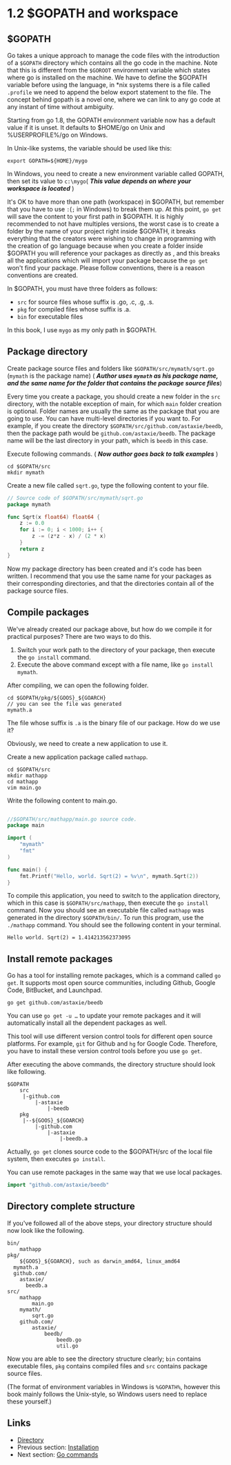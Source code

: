 # 1.2 $GOPATH and workspace

## $GOPATH

Go takes a unique approach to manage the code files with the introduction of a `$GOPATH` directory which contains all the go code in the machine. Note that this is different from the `$GOROOT` environment variable which states where go is installed on the machine. We have to define the $GOPATH variable before using the language, in *nix systems there is a file called `.profile` we need to append the below export statement to the file. The concept behind gopath is a novel one, where we can link to any go code at any instant of time without ambiguity.

Starting from go 1.8, the GOPATH environment variable now has a default value if it is unset. It defaults to $HOME/go on Unix and %USERPROFILE%/go on Windows.

In Unix-like systems, the variable should be used like this:
	
	export GOPATH=${HOME}/mygo
	
In Windows, you need to create a new environment variable called GOPATH, then set its value to `c:\mygo`( ***This value depends on where your workspace is located*** )

It's OK to have more than one path (workspace) in $GOPATH, but remember that you have to use `:`(`;` in Windows) to break them up. At this point, `go get` will save the content to your first path in $GOPATH. It is highly recommended to not have multiples versions, the worst case is to create a folder by the name of your project right inside $GOPATH, it breaks everything that the creators were wishing to change in programming with the creation of go language because when you create a folder inside $GOPATH you will reference your packages as directly as <packagename>, and this breaks all the applications which will import your package because the `go get` won't find your package. Please follow conventions, there is a reason conventions are created.

In $GOPATH, you must have three folders as follows:

- `src` for source files whose suffix is .go, .c, .g, .s.
- `pkg` for compiled files whose suffix is .a.
- `bin` for executable files

In this book, I use `mygo` as my only path in $GOPATH.

## Package directory

Create package source files and folders like `$GOPATH/src/mymath/sqrt.go` (`mymath` is the package name) ( ***Author uses `mymath` as his package name, and the same name for the folder that contains the package source files***)

Every time you create a package, you should create a new folder in the `src` directory, with the notable exception of main, for which `main` folder creation is optional. Folder names are usually the same as the package that you are going to use. You can have multi-level directories if you want to. For example, if you create the directory `$GOPATH/src/github.com/astaxie/beedb`, then the package path would be `github.com/astaxie/beedb`. The package name will be the last directory in your path, which is `beedb` in this case.

Execute following commands. ( ***Now author goes back to talk examples*** )

	cd $GOPATH/src
	mkdir mymath
	
Create a new file called `sqrt.go`, type the following content to your file.
```Go
// Source code of $GOPATH/src/mymath/sqrt.go
package mymath

func Sqrt(x float64) float64 {
	z := 0.0
	for i := 0; i < 1000; i++ {
		z -= (z*z - x) / (2 * x)
	}
	return z
}
```	
Now my package directory has been created and it's code has been written. I recommend that you use the same name for your packages as their corresponding directories, and that the directories contain all of the package source files.

## Compile packages

We've already created our package above, but how do we compile it for practical purposes? There are two ways to do this.

1. Switch your work path to the directory of your package, then execute the `go install` command.
2. Execute the above command except with a file name, like `go install mymath`.

After compiling, we can open the following folder.

	cd $GOPATH/pkg/${GOOS}_${GOARCH}
	// you can see the file was generated
	mymath.a
	
The file whose suffix is `.a` is the binary file of our package. How do we use it?

Obviously, we need to create a new application to use it.

Create a new application package called `mathapp`.

	cd $GOPATH/src
	mkdir mathapp
	cd mathapp
	vim main.go
	
Write the following content to main.go.

```Go

//$GOPATH/src/mathapp/main.go source code.
package main

import (
	"mymath"
	"fmt"
)

func main() {
	fmt.Printf("Hello, world. Sqrt(2) = %v\n", mymath.Sqrt(2))
}
```

To compile this application, you need to switch to the application directory, which in this case is `$GOPATH/src/mathapp`, then execute the `go install` command. Now you should see an executable file called `mathapp` was generated in the directory `$GOPATH/bin/`. To run this program, use the `./mathapp` command. You should see the following content in your terminal. 

	Hello world. Sqrt(2) = 1.414213562373095
	
## Install remote packages

Go has a tool for installing remote packages, which is a command called `go get`. It supports most open source communities, including Github, Google Code, BitBucket, and Launchpad.

	go get github.com/astaxie/beedb
	
You can use `go get -u …` to update your remote packages and it will automatically install all the dependent packages as well.

This tool will use different version control tools for different open source platforms. For example, `git` for Github and `hg` for Google Code. Therefore, you have to install these version control tools before you use `go get`.

After executing the above commands, the directory structure should look like following.

	$GOPATH
		src
		 |-github.com
		 	 |-astaxie
		 	 	 |-beedb
		pkg
		 |--${GOOS}_${GOARCH}
		 	 |-github.com
		 	 	 |-astaxie
		 	 	 	 |-beedb.a
		 	 	 	 
Actually, `go get` clones source code to the $GOPATH/src of the local file system, then executes `go install`.

You can use remote packages in the same way that we use local packages.
```Go
import "github.com/astaxie/beedb"
```
## Directory complete structure

If you've followed all of the above steps, your directory structure should now look like the following.

	bin/
		mathapp
	pkg/
		${GOOS}_${GOARCH}, such as darwin_amd64, linux_amd64
      mymath.a
      github.com/
        astaxie/
          beedb.a
	src/
		mathapp
			main.go
		mymath/
			sqrt.go
		github.com/
			astaxie/
				beedb/
					beedb.go
					util.go
					
Now you are able to see the directory structure clearly; `bin` contains executable files, `pkg` contains compiled files and `src` contains package source files.

(The format of environment variables in Windows is `%GOPATH%`, however this book mainly follows the Unix-style, so Windows users need to replace these yourself.)

## Links

- [Directory](preface.md)
- Previous section: [Installation](01.1.md)
- Next section: [Go commands](01.3.md)
